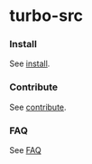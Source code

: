 # turbo-src

### Install

See [install](docs/install.md).

### Contribute

See [contribute](docs/contribute.md).

### FAQ

See [FAQ](docs/faq.md)